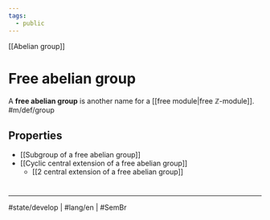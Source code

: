 ```yaml
---
tags:
  - public
---
```

[[Abelian group]]
# Free abelian group

A **free abelian group** is another name for a [[free module|free $\mathbb Z$-module]]. #m/def/group

## Properties

- [[Subgroup of a free abelian group]]
- [[Cyclic central extension of a free abelian group]]
    - [[2 central extension of a free abelian group]]

#
---
#state/develop | #lang/en | #SemBr
